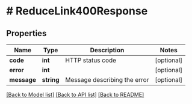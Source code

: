 # # ReduceLink400Response

## Properties

Name | Type | Description | Notes
------------ | ------------- | ------------- | -------------
**code** | **int** | HTTP status code | [optional]
**error** | **int** |  | [optional]
**message** | **string** | Message describing the error | [optional]

[[Back to Model list]](../../README.md#models) [[Back to API list]](../../README.md#endpoints) [[Back to README]](../../README.md)
